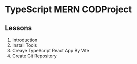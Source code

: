# TypeScript MERN CODProject

## Lessons

1. Introduction
2. Install Tools
3. Creaye TypeScript React App By Vite
4. Create Git Repository
